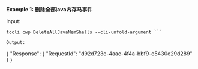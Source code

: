 **Example 1: 删除全部java内存马事件**



Input: 

```
tccli cwp DeleteAllJavaMemShells --cli-unfold-argument ```

Output: 
```
{
    "Response": {
        "RequestId": "d92d723e-4aac-4f4a-bbf9-e5430e29d289"
    }
}
```

